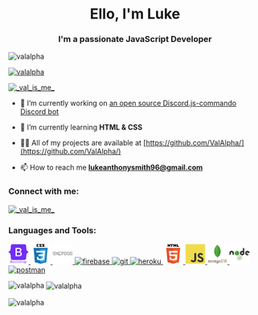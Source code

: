 <h1 align="center">Ello, I'm Luke</h1>
<h3 align="center">I'm a passionate JavaScript Developer</h3>

<p align="left"> <img src="https://komarev.com/ghpvc/?username=valalpha&label=Profile%20views&color=0e75b6&style=flat" alt="valalpha" /> </p>

<p align="left"> <a href="https://github.com/ryo-ma/github-profile-trophy"><img src="https://github-profile-trophy.vercel.app/?username=valalpha" alt="valalpha" /></a> </p>

<p align="left"> <a href="https://twitter.com/_val_is_me_" target="blank"><img src="https://img.shields.io/twitter/follow/_val_is_me_?logo=twitter&style=for-the-badge" alt="_val_is_me_" /></a> </p>

- 🔭 I’m currently working on [an open source Discord.js-commando Discord bot](https://github.com/ValAlpha/TemplateBot)

- 🌱 I’m currently learning **HTML & CSS**

- 👨‍💻 All of my projects are available at [https://github.com/ValAlpha/](https://github.com/ValAlpha/)

- 📫 How to reach me **lukeanthonysmith96@gmail.com**

<h3 align="left">Connect with me:</h3>
<p align="left">
<a href="https://twitter.com/_val_is_me_" target="blank"><img align="center" src="https://cdn.jsdelivr.net/npm/simple-icons@3.0.1/icons/twitter.svg" alt="_val_is_me_" height="30" width="40" /></a>
</p>

<h3 align="left">Languages and Tools:</h3>
<p align="left"> <a href="https://getbootstrap.com" target="_blank"> <img src="https://raw.githubusercontent.com/devicons/devicon/master/icons/bootstrap/bootstrap-plain-wordmark.svg" alt="bootstrap" width="40" height="40"/> </a> <a href="https://www.w3schools.com/css/" target="_blank"> <img src="https://raw.githubusercontent.com/devicons/devicon/master/icons/css3/css3-original-wordmark.svg" alt="css3" width="40" height="40"/> </a> <a href="https://expressjs.com" target="_blank"> <img src="https://raw.githubusercontent.com/devicons/devicon/master/icons/express/express-original-wordmark.svg" alt="express" width="40" height="40"/> </a> <a href="https://firebase.google.com/" target="_blank"> <img src="https://www.vectorlogo.zone/logos/firebase/firebase-icon.svg" alt="firebase" width="40" height="40"/> </a> <a href="https://git-scm.com/" target="_blank"> <img src="https://www.vectorlogo.zone/logos/git-scm/git-scm-icon.svg" alt="git" width="40" height="40"/> </a> <a href="https://heroku.com" target="_blank"> <img src="https://www.vectorlogo.zone/logos/heroku/heroku-icon.svg" alt="heroku" width="40" height="40"/> </a> <a href="https://www.w3.org/html/" target="_blank"> <img src="https://raw.githubusercontent.com/devicons/devicon/master/icons/html5/html5-original-wordmark.svg" alt="html5" width="40" height="40"/> </a> <a href="https://developer.mozilla.org/en-US/docs/Web/JavaScript" target="_blank"> <img src="https://raw.githubusercontent.com/devicons/devicon/master/icons/javascript/javascript-original.svg" alt="javascript" width="40" height="40"/> </a> <a href="https://www.mongodb.com/" target="_blank"> <img src="https://raw.githubusercontent.com/devicons/devicon/master/icons/mongodb/mongodb-original-wordmark.svg" alt="mongodb" width="40" height="40"/> </a> <a href="https://nodejs.org" target="_blank"> <img src="https://raw.githubusercontent.com/devicons/devicon/master/icons/nodejs/nodejs-original-wordmark.svg" alt="nodejs" width="40" height="40"/> </a> <a href="https://postman.com" target="_blank"> <img src="https://www.vectorlogo.zone/logos/getpostman/getpostman-icon.svg" alt="postman" width="40" height="40"/> </a> </p>

<p><img align="left" src="https://github-readme-stats.vercel.app/api/top-langs?username=valalpha&show_icons=true&locale=en&layout=compact" alt="valalpha" /></p>

<p>&nbsp;<img align="center" src="https://github-readme-stats.vercel.app/api?username=valalpha&show_icons=true&locale=en" alt="valalpha" /></p>

<p><img align="center" src="https://github-readme-streak-stats.herokuapp.com/?user=valalpha&" alt="valalpha" /></p>
